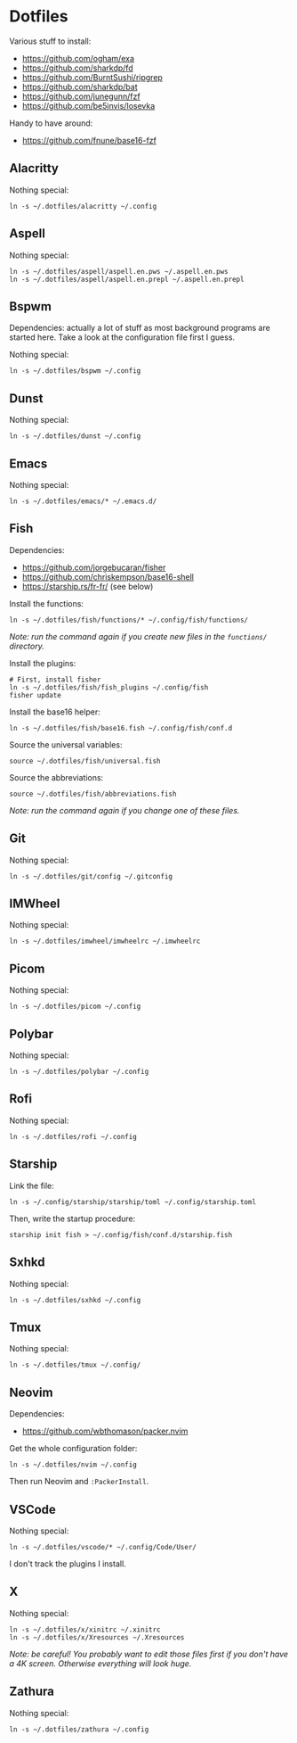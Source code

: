 # Dotfiles

Various stuff to install:

* https://github.com/ogham/exa
* https://github.com/sharkdp/fd
* https://github.com/BurntSushi/ripgrep
* https://github.com/sharkdp/bat
* https://github.com/junegunn/fzf
* https://github.com/be5invis/Iosevka

Handy to have around:

* https://github.com/fnune/base16-fzf

## Alacritty

Nothing special:

```fish
ln -s ~/.dotfiles/alacritty ~/.config
```

## Aspell

Nothing special:

```fish
ln -s ~/.dotfiles/aspell/aspell.en.pws ~/.aspell.en.pws
ln -s ~/.dotfiles/aspell/aspell.en.prepl ~/.aspell.en.prepl
```

## Bspwm

Dependencies: actually a lot of stuff as most background programs are
started here. Take a look at the configuration file first I guess.

Nothing special:

```fish
ln -s ~/.dotfiles/bspwm ~/.config
```

## Dunst

Nothing special:

```fish
ln -s ~/.dotfiles/dunst ~/.config
```

## Emacs

Nothing special:

```fish
ln -s ~/.dotfiles/emacs/* ~/.emacs.d/
```

## Fish

Dependencies:

* https://github.com/jorgebucaran/fisher
* https://github.com/chriskempson/base16-shell
* https://starship.rs/fr-fr/ (see below)

Install the functions:

```fish
ln -s ~/.dotfiles/fish/functions/* ~/.config/fish/functions/
```

*Note: run the command again if you create new files in the `functions/`
directory.*

Install the plugins:

```fish
# First, install fisher
ln -s ~/.dotfiles/fish/fish_plugins ~/.config/fish
fisher update
```

Install the base16 helper:

```fish
ln -s ~/.dotfiles/fish/base16.fish ~/.config/fish/conf.d
```

Source the universal variables:

```fish
source ~/.dotfiles/fish/universal.fish
```

Source the abbreviations:

```fish
source ~/.dotfiles/fish/abbreviations.fish
```

*Note: run the command again if you change one of these files.*

## Git

Nothing special:

```fish
ln -s ~/.dotfiles/git/config ~/.gitconfig
```

## IMWheel

Nothing special:

```fish
ln -s ~/.dotfiles/imwheel/imwheelrc ~/.imwheelrc
```

## Picom

Nothing special:

```fish
ln -s ~/.dotfiles/picom ~/.config
```

## Polybar

Nothing special:

```fish
ln -s ~/.dotfiles/polybar ~/.config
```

## Rofi

Nothing special:

```fish
ln -s ~/.dotfiles/rofi ~/.config
```

## Starship

Link the file:

```fish
ln -s ~/.config/starship/starship/toml ~/.config/starship.toml
```

Then, write the startup procedure:

```fish
starship init fish > ~/.config/fish/conf.d/starship.fish
```

## Sxhkd

Nothing special:

```fish
ln -s ~/.dotfiles/sxhkd ~/.config
```

## Tmux

Nothing special:

```fish
ln -s ~/.dotfiles/tmux ~/.config/
```

## Neovim

Dependencies:

* https://github.com/wbthomason/packer.nvim

Get the whole configuration folder:

```fish
ln -s ~/.dotfiles/nvim ~/.config
```

Then run Neovim and `:PackerInstall`.

## VSCode

Nothing special:

```fish
ln -s ~/.dotfiles/vscode/* ~/.config/Code/User/
```

I don't track the plugins I install.

## X

Nothing special:

```fish
ln -s ~/.dotfiles/x/xinitrc ~/.xinitrc
ln -s ~/.dotfiles/x/Xresources ~/.Xresources
```

*Note: be careful! You probably want to edit those files first if you don't have a 4K
screen. Otherwise everything will look huge.*

## Zathura

Nothing special:

```fish
ln -s ~/.dotfiles/zathura ~/.config
```
